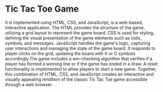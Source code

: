 # Tic Tac Toe Game
It is implemented using HTML, CSS, and JavaScript, is a web-based, interactive application. The HTML provides the structure of the game, utilizing a grid layout to represent the game board. CSS is used for styling, defining the visual presentation of the game elements such as cells, symbols, and messages.
JavaScript handles the game's logic, capturing user interactions and managing the state of the game board. It responds to player clicks on the grid, updating the board with X or O symbols accordingly.The game includes a win-checking algorithm that verifies if a player has formed a winning line or if the game has ended in a draw. A reset functionality is implemented to allow players to start a new game.
Together, this combination of HTML, CSS, and JavaScript creates an interactive and visually appealing rendition of the classic Tic Tac Toe game accessible through a web browser.
